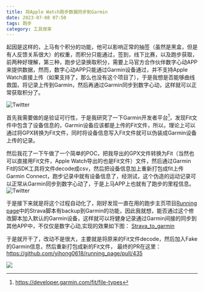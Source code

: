 ```yaml
---
title: 将Apple Watch跑步数据同步到Garmin
date: 2023-07-08 07:50
tags: 跑步
category: 工具效率
---
```


起因是这样的，上马有个积分的功能，他可以影响正常的抽签（虽然是黑盒，但是有人反馈关系很大）的权重，而积分只能通过，签到，线下比赛，以及跑步获取，前两种好理解，第三种，跑步记录换取积分，需要上马官方合作伙伴数字心动APP来提供数据，然而，数字心动APP只能通过Garmin设备通过，并不支持Apple Watch直接上传（如果支持了，那么也没有这个项目了），于是我想是否能够曲线救国，将记录上传到Garmin，然后再通过Garmin同步到数字心动，这样就可以正常获取积分了。

<!-- more-->

![Twitter](https://cdn.jsdelivr.net/gh/zhaohongxuan/picgo@master/202311152208371.png)

首先我需要做的是验证可行性，于是我研究了一下Garmin开发者平台[^1]，发现Fit文件中包含了设备信息的，Garmin设备应该都是上传的Fit文件，所以，理论上可以通过将GPX转换为Fit文件，同时将设备信息写入Fit文件就可以伪装成Garmin设备上传的记录。


然后我花了一下午做了一个简单的POC，把我导出的GPX文件转换为Fit（当然也可以直接用Fit文件，Apple Watch导出的也是Fit文件）文件，然后通过Garmin Fit的SDK工具将文件decode成csv，然后把设备信息加上重新打包成fit上传Garmin Connect，跑步记录中就有设备信息了，经测试，这个伪造的运动记录可以正常从Garmin同步到数字心动了，于是上马APP上也就有了跑步的里程信息。
![Twitter](https://cdn.jsdelivr.net/gh/zhaohongxuan/picgo@master/202311152210877.png)

于是接下来就是将这个过程自动化了，刚好发现一直在用的跑步主页项目[Running page](https://github.com/yihong0618/running_page)中的Strava脚本有backup到Garmin的功能，因此我就想，能否通过这个修改脚本加入默认的Garmin设备，这样就可以将健身记录通过Garmin间接的同步到其他APP中，不仅仅是数字心动,实现的效果如下图：
[Strava_to_garmin](https://user-images.githubusercontent.com/8613196/250013264-ba668c5f-2dab-4405-b2d6-f0e49b4c99d4.png)

于是就开干了，改动不是很大，主要就是将原来的Fit文件decode，然后加入Fake的Garmin信息，然后重新打包成新的Fit文件， 最终的PR在这里：https://github.com/yihong0618/running_page/pull/435

![](https://cdn.jsdelivr.net/gh/zhaohongxuan/picgo@master/202311152217854.png)


[^1]:https://developer.garmin.com/fit/file-types